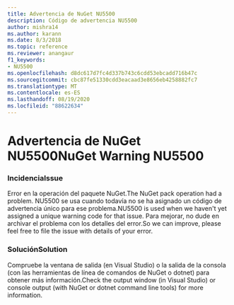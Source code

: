 ```yaml
---
title: Advertencia de NuGet NU5500
description: Código de advertencia NU5500
author: mishra14
ms.author: karann
ms.date: 8/3/2018
ms.topic: reference
ms.reviewer: anangaur
f1_keywords:
- NU5500
ms.openlocfilehash: d8dc617d7fc4d337b743c6cdd53ebcadd716b47c
ms.sourcegitcommit: cbc87fe51330cdd3eacaad3e8656eb4258882fc7
ms.translationtype: MT
ms.contentlocale: es-ES
ms.lasthandoff: 08/19/2020
ms.locfileid: "88622634"
---
```

# <a name="nuget-warning-nu5500"></a><span data-ttu-id="c544f-103">Advertencia de NuGet NU5500</span><span class="sxs-lookup"><span data-stu-id="c544f-103">NuGet Warning NU5500</span></span>

### <a name="issue"></a><span data-ttu-id="c544f-104">Incidencia</span><span class="sxs-lookup"><span data-stu-id="c544f-104">Issue</span></span>

<span data-ttu-id="c544f-105">Error en la operación del paquete NuGet.</span><span class="sxs-lookup"><span data-stu-id="c544f-105">The NuGet pack operation had a problem.</span></span> <span data-ttu-id="c544f-106">NU5500 se usa cuando todavía no se ha asignado un código de advertencia único para ese problema.</span><span class="sxs-lookup"><span data-stu-id="c544f-106">NU5500 is used when we haven't yet assigned a unique warning code for that issue.</span></span> <span data-ttu-id="c544f-107">Para mejorar, no dude en archivar el problema con los detalles del error.</span><span class="sxs-lookup"><span data-stu-id="c544f-107">So we can improve, please feel free to file the issue with details of your error.</span></span>


### <a name="solution"></a><span data-ttu-id="c544f-108">Solución</span><span class="sxs-lookup"><span data-stu-id="c544f-108">Solution</span></span>

<span data-ttu-id="c544f-109">Compruebe la ventana de salida (en Visual Studio) o la salida de la consola (con las herramientas de línea de comandos de NuGet o dotnet) para obtener más información.</span><span class="sxs-lookup"><span data-stu-id="c544f-109">Check the output window (in Visual Studio) or console output (with NuGet or dotnet command line tools) for more information.</span></span>


